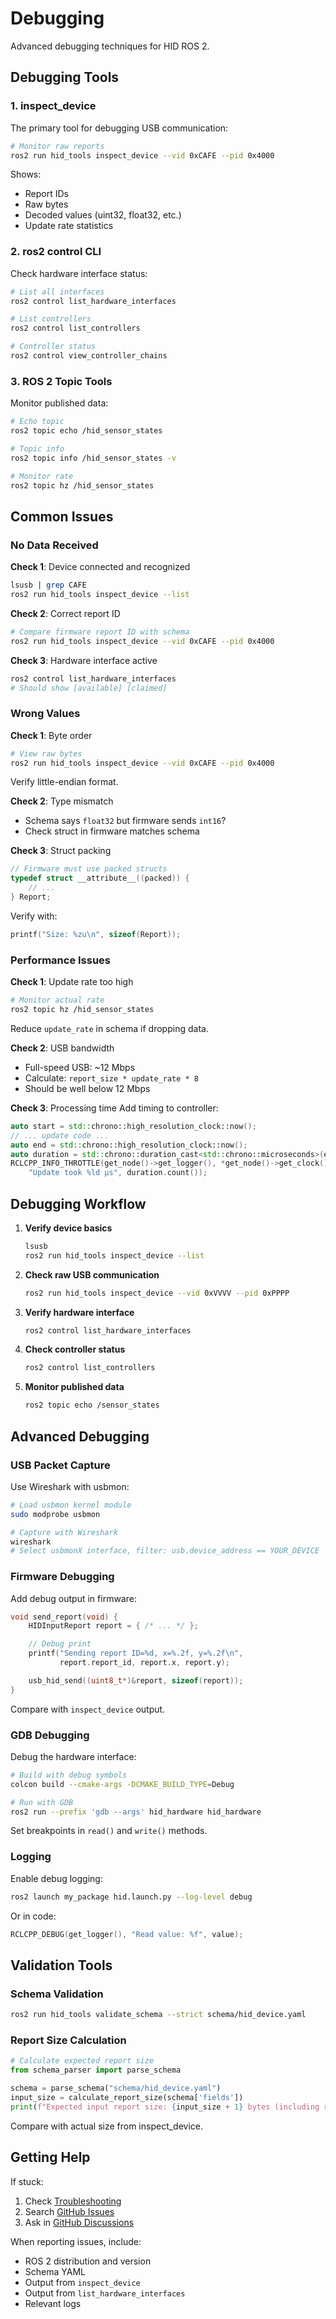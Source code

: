 # Debugging

Advanced debugging techniques for HID ROS 2.

## Debugging Tools

### 1. inspect_device

The primary tool for debugging USB communication:

```bash
# Monitor raw reports
ros2 run hid_tools inspect_device --vid 0xCAFE --pid 0x4000
```

Shows:
- Report IDs
- Raw bytes
- Decoded values (uint32, float32, etc.)
- Update rate statistics

### 2. ros2 control CLI

Check hardware interface status:

```bash
# List all interfaces
ros2 control list_hardware_interfaces

# List controllers
ros2 control list_controllers

# Controller status
ros2 control view_controller_chains
```

### 3. ROS 2 Topic Tools

Monitor published data:

```bash
# Echo topic
ros2 topic echo /hid_sensor_states

# Topic info
ros2 topic info /hid_sensor_states -v

# Monitor rate
ros2 topic hz /hid_sensor_states
```

## Common Issues

### No Data Received

**Check 1**: Device connected and recognized
```bash
lsusb | grep CAFE
ros2 run hid_tools inspect_device --list
```

**Check 2**: Correct report ID
```bash
# Compare firmware report ID with schema
ros2 run hid_tools inspect_device --vid 0xCAFE --pid 0x4000
```

**Check 3**: Hardware interface active
```bash
ros2 control list_hardware_interfaces
# Should show [available] [claimed]
```

### Wrong Values

**Check 1**: Byte order
```bash
# View raw bytes
ros2 run hid_tools inspect_device --vid 0xCAFE --pid 0x4000
```

Verify little-endian format.

**Check 2**: Type mismatch
- Schema says `float32` but firmware sends `int16`?
- Check struct in firmware matches schema

**Check 3**: Struct packing
```c
// Firmware must use packed structs
typedef struct __attribute__((packed)) {
    // ...
} Report;
```

Verify with:
```c
printf("Size: %zu\n", sizeof(Report));
```

### Performance Issues

**Check 1**: Update rate too high
```bash
# Monitor actual rate
ros2 topic hz /hid_sensor_states
```

Reduce `update_rate` in schema if dropping data.

**Check 2**: USB bandwidth
- Full-speed USB: ~12 Mbps
- Calculate: `report_size * update_rate * 8`
- Should be well below 12 Mbps

**Check 3**: Processing time
Add timing to controller:
```cpp
auto start = std::chrono::high_resolution_clock::now();
// ... update code ...
auto end = std::chrono::high_resolution_clock::now();
auto duration = std::chrono::duration_cast<std::chrono::microseconds>(end - start);
RCLCPP_INFO_THROTTLE(get_node()->get_logger(), *get_node()->get_clock(), 1000,
    "Update took %ld μs", duration.count());
```

## Debugging Workflow

1. **Verify device basics**
   ```bash
   lsusb
   ros2 run hid_tools inspect_device --list
   ```

2. **Check raw USB communication**
   ```bash
   ros2 run hid_tools inspect_device --vid 0xVVVV --pid 0xPPPP
   ```

3. **Verify hardware interface**
   ```bash
   ros2 control list_hardware_interfaces
   ```

4. **Check controller status**
   ```bash
   ros2 control list_controllers
   ```

5. **Monitor published data**
   ```bash
   ros2 topic echo /sensor_states
   ```

## Advanced Debugging

### USB Packet Capture

Use Wireshark with usbmon:

```bash
# Load usbmon kernel module
sudo modprobe usbmon

# Capture with Wireshark
wireshark
# Select usbmonX interface, filter: usb.device_address == YOUR_DEVICE
```

### Firmware Debugging

Add debug output in firmware:

```c
void send_report(void) {
    HIDInputReport report = { /* ... */ };

    // Debug print
    printf("Sending report ID=%d, x=%.2f, y=%.2f\n",
           report.report_id, report.x, report.y);

    usb_hid_send((uint8_t*)&report, sizeof(report));
}
```

Compare with `inspect_device` output.

### GDB Debugging

Debug the hardware interface:

```bash
# Build with debug symbols
colcon build --cmake-args -DCMAKE_BUILD_TYPE=Debug

# Run with GDB
ros2 run --prefix 'gdb --args' hid_hardware hid_hardware
```

Set breakpoints in `read()` and `write()` methods.

### Logging

Enable debug logging:

```bash
ros2 launch my_package hid.launch.py --log-level debug
```

Or in code:
```cpp
RCLCPP_DEBUG(get_logger(), "Read value: %f", value);
```

## Validation Tools

### Schema Validation

```bash
ros2 run hid_tools validate_schema --strict schema/hid_device.yaml
```

### Report Size Calculation

```python
# Calculate expected report size
from schema_parser import parse_schema

schema = parse_schema("schema/hid_device.yaml")
input_size = calculate_report_size(schema['fields'])
print(f"Expected input report size: {input_size + 1} bytes (including report ID)")
```

Compare with actual size from inspect_device.

## Getting Help

If stuck:

1. Check [Troubleshooting](../troubleshooting.md)
2. Search [GitHub Issues](https://github.com/adnan-saood/hid_ros2/issues)
3. Ask in [GitHub Discussions](https://github.com/adnan-saood/hid_ros2/discussions)

When reporting issues, include:
- ROS 2 distribution and version
- Schema YAML
- Output from `inspect_device`
- Output from `list_hardware_interfaces`
- Relevant logs
